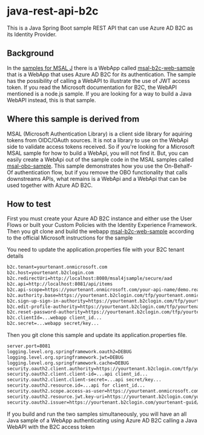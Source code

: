 # java-rest-api-b2c
This is a Java Spring Boot sample REST API that can use Azure AD B2C as its Identity Provider.

## Background
In the [samples for MSAL J](https://github.com/AzureAD/microsoft-authentication-library-for-java) there is a WebApp called [msal-b2c-web-sample](https://github.com/AzureAD/microsoft-authentication-library-for-java/tree/dev/src/samples/msal-b2c-web-sample) that is a WebApp that uses Azure AD B2C for its authentication. The sample has the possibility of calling a WebAPI to illustrate the use of JWT access token. If you read the Microsoft documentation for B2C, the WebAPI mentioned is a node.js sample. If you are looking for a way to build a Java WebAPI instead, this is that sample.

## Where this sample is derived from
MSAL (Microsoft Authentication Library) is a client side library for aquiring tokens from OIDC/OAuth sources. It is not a library to use on the WebApi side to validate access tokens received. So if you're looking for a Microsoft MSAL sample for how to build a WebApi, you will not find it. But, you can easily create a WebApi out of the sample code in the MSAL samples called [msal-obo-sample](https://github.com/AzureAD/microsoft-authentication-library-for-java/tree/dev/src/samples/msal-obo-sample). This sample demonstrates how you use the On-Behalf-Of authentication flow, but if you remove the OBO functionality that calls downstreams APIs, what remains is a WebApi and a WebApi that can be used together with Azure AD B2C. 

## How to test
First you must create your Azure AD B2C instance and either use the User Flows or built your Custom Policies with the Identity Experience Framework. Then you git clone and build the webapp [msal-b2c-web-sample](https://github.com/AzureAD/microsoft-authentication-library-for-java/tree/dev/src/samples/msal-b2c-web-sample) according to the official Microsoft instructions for the sample

You need to update the application.properties file with your B2C tenant details
```XML
b2c.tenant=yourtenant.onmicrosoft.com
b2c.host=yourtenant.b2clogin.com
b2c.redirectUri=http://localhost:8080/msal4jsample/secure/aad
b2c.api=http://localhost:8081/api/items
b2c.api-scope=https://yourtenant.onmicrosoft.com/your-api-name/demo.read
b2c.authority.base=https://yourtenant.b2clogin.com/tfp/yourtenant.onmicrosoft.com/
b2c.sign-up-sign-in-authority=https://yourtenant.b2clogin.com/tfp/yourtenant.onmicrosoft.com/b2c_1a_signup_signin/
b2c.edit-profile-authority=https://yourtenant.b2clogin.com/tfp/yourtenant.onmicrosoft.com/b2c_1a_edit_profile/
b2c.reset-password-authority=https://yourtenant.b2clogin.com/tfp/yourtenant.onmicrosoft.com/b2c_1a_resetpassword/
b2c.clientId=...webapp client_id...
b2c.secret=...webapp secret/key...
```

Then you git clone this sample and update its application.properties file. 

```XML
server.port=8081
logging.level.org.springframework.oauth2=DEBUG
logging.level.org.springframework.jwt=DEBUG
logging.level.org.springframework.cache=DEBUG
security.oauth2.client.authority=https://yourtenant.b2clogin.com/tfp/yourtenant.onmicrosoft.com/
security.oauth2.client.client-id=...api client_id...
security.oauth2.client.client-secret=...api secret/key...
security.oauth2.resource.id=...api for client_id...
security.oauth2.scope.access-as-user=https://yourtenant.onmicrosoft.com/your-api-name/demo.read
security.oauth2.resource.jwt.key-uri=https://yourtenant.b2clogin.com/yourtenant.onmicrosoft.com/discovery/v2.0/keys?p=b2c_1a_signup_signin
security.oauth2.issuer=https://yourtenant.b2clogin.com/yourtenant-guid/v2.0/
```

If you build and run the two samples simultaneously, you will have an all Java sample of a WebApp authenticating using Azure AD B2C calling a Java WebAPI with the B2C access token
